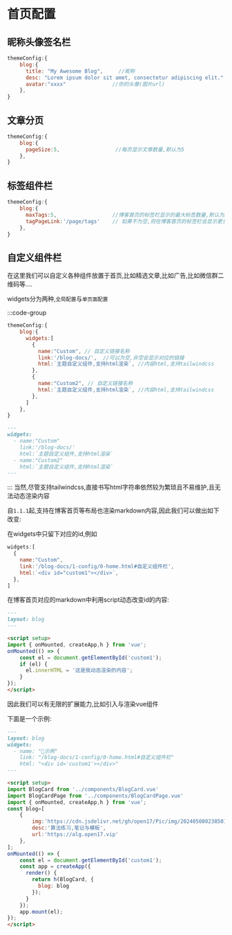 # 首页配置


## 昵称头像签名栏
```js
themeConfig:{
    blog:{
      title: "My Awesome Blog",     //昵称
      desc: "Lorem ipsum dolor sit amet, consectetur adipiscing elit.",  //签名
      avatar:"xxxx"               //你的头像(图片url)
    },
}
```

## 文章分页
```js
themeConfig:{
    blog:{
      pageSize:5,                  //每页显示文章数量,默认为5
    },
}
```

## 标签组件栏
```js
themeConfig:{
    blog:{
      maxTags:5,                  //博客首页的标签栏显示的最大标签数量,默认为5
      tagPageLink:'/page/tags'    // 如果不为空,则在博客首页的标签栏会显示更多标签的链接,点击后会跳转到该链接(请填写标签页的链接)
    },
}
```

## 自定义组件栏<Badge type="tip" text="NEW" />

在这里我们可以自定义各种组件放置于首页,比如精选文章,比如广告,比如微信群二维码等....

widgets分为两种,`全局配置`与`单页面配置`

:::code-group
```js [全局配置]
themeConfig:{
    blog:{
      widgets:[
        {
          name:"Custom", // 自定义链接名称
          link:'/blog-docs/',  //可以为空,非空会显示对应的链接
          html:`主题自定义组件,支持html渲染`, //内容html,支持tailwindcss
        },
        {
          name:"Custom2", // 自定义链接名称
          html:`主题自定义组件,支持html渲染`, //内容html,支持tailwindcss
        },
      ]
    },
}
```
```md [单页面配置]
---
widgets:
  - name:"Custom"
    link:'/blog-docs/'
    html:`主题自定义组件,支持html渲染`
  - name:"Custom2"
    html:`主题自定义组件,支持html渲染`
---
```
:::
当然,尽管支持tailwindcss,直接书写html字符串依然较为繁琐且不易维护,且无法动态渲染内容

自`1.1.1`起,支持在博客首页等布局也渲染markdown内容,因此我们可以做出如下改变:

在widgets中只留下对应的id,例如
```js
widgets:[
  {
    name:"Custom",
    link:'/blog-docs/1-config/0-home.html#自定义组件栏',
    html:`<div id="custom1"></div>`,
  },
]
```

在博客首页对应的markdown中利用script动态改变id的内容:
```md
---
layout: blog
---

<script setup>
import { onMounted, createApp,h } from 'vue';
onMounted(() => {
    const el = document.getElementById('custom1');
    if (el) {
      el.innerHTML = '这是我动态渲染的内容';
    }
});
</script>
```

因此我们可以有无限的扩展能力,比如引入与渲染vue组件

下面是一个示例:

```md
---
layout: blog
widgets:
  - name: "🍰示例"
    link: "/blog-docs/1-config/0-home.html#自定义组件栏"
    html: "<div id='custom1'></div>"
---

<script setup>
import BlogCard from '../components/BlogCard.vue'
import BlogCardPage from '../components/BlogCardPage.vue'
import { onMounted, createApp,h } from 'vue';
const blog=[
    {
        img:'https://cdn.jsdelivr.net/gh/open17/Pic/img/202405080238501.png',
        desc:'算法练习,笔记与模板',
        url:'https://alg.open17.vip'
    },
];
onMounted(() => {
    const el = document.getElementById('custom1');
    const app = createApp({
      render() {
        return h(BlogCard, {
          blog: blog
        });
      }
    });
    app.mount(el);
});
</script>
```